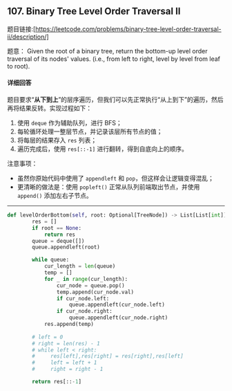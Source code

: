 ## 107. Binary Tree Level Order Traversal II

题目链接:[https://leetcode.com/problems/binary-tree-level-order-traversal-ii/description/]

题意： Given the root of a binary tree, return the bottom-up level order traversal of its nodes' values. (i.e., from left to right, level by level from leaf to root).

#### 详细回答

题目要求“**从下到上**”的层序遍历，但我们可以先正常执行“从上到下”的遍历，然后再将结果反转。实现过程如下：

1. 使用 `deque` 作为辅助队列，进行 BFS；
2. 每轮循环处理一整层节点，并记录该层所有节点的值；
3. 将每层的结果存入 `res` 列表；
4. 遍历完成后，使用 `res[::-1]` 进行翻转，得到自底向上的顺序。

注意事项：
- 虽然你原始代码中使用了 `appendleft` 和 `pop`，但这样会让逻辑变得混乱；
- 更清晰的做法是：使用 `popleft()` 正常从队列前端取出节点，并使用 `append()` 添加左右子节点。

---


```python
def levelOrderBottom(self, root: Optional[TreeNode]) -> List[List[int]]:
        res = []
        if root == None:
            return res
        queue = deque([])
        queue.appendleft(root)

        while queue:
            cur_length = len(queue)
            temp = []
            for _ in range(cur_length):
                cur_node = queue.pop()
                temp.append(cur_node.val)
                if cur_node.left:
                    queue.appendleft(cur_node.left)
                if cur_node.right:
                    queue.appendleft(cur_node.right)
            res.append(temp)
        
        # left = 0
        # right = len(res) - 1
        # while left < right:
        #     res[left],res[right] = res[right],res[left]
        #     left = left + 1
        #     right = right - 1

        return res[::-1]
```

